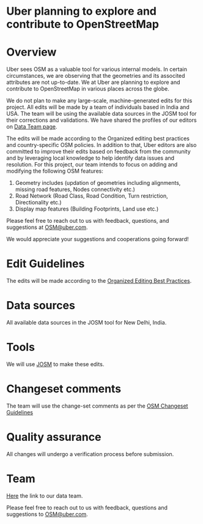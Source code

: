 # Uber planning to explore and contribute to OpenStreetMap

# Overview 
Uber sees OSM as a valuable tool for various internal models. In certain circumstances, we are observing that the geometries and its associted attributes are not up-to-date. We at Uber are planning to explore and contribute to OpenStreetMap in various places across the globe.

We do not plan to make any large-scale, machine-generated edits for this project. All edits will be made by a team of individuals based in India and USA. The team will be using the available data sources in the JOSM tool for their corrections and validations. We have shared the profiles of our editors on [Data Team page](https://github.com/Uber-OSM/DataTeam). 

The edits will be made according to the Organized editing best practices and country-specific OSM policies. In addition to that, Uber editors are also committed to improve their edits based on feedback from the community and by leveraging local knowledge to help identify data issues and resolution. For this project, our team intends to focus on adding and modifying the following OSM features:

   1. Geometry includes (updation of geometries including alignments, missing road features, Nodes connectivity etc.)
   2. Road Network (Road Class, Road Condition, Turn restriction, Directionality etc.)
   3. Display map features (Building Footprints, Land use etc.)

Please feel free to reach out to us with feedback, questions, and suggestions at OSM@uber.com.

We would appreciate your suggestions and cooperations going forward!


# Edit Guidelines
The edits will be made according to the [Organized Editing Best Practices](https://wiki.openstreetmap.org/wiki/Organized_Editing_Best_Practice).

# Data sources
All available data sources in the JOSM tool for New Delhi, India.

# Tools
We will use [JOSM](https://josm.openstreetmap.de/) to make these edits.

# Changeset comments
The team will use the change-set comments as per the [OSM Changeset Guidelines](http://wiki.openstreetmap.org/wiki/Good_changeset_comments)

# Quality assurance
All changes will undergo a verification process before submission.

# Team
[Here](https://github.com/Uber-OSM/DataTeam) the link to our data team.

 

Please feel free to reach out to us with feedback, questions and suggestions to OSM@uber.com. 

